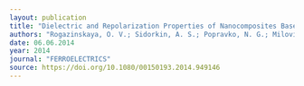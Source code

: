 ```yaml
---
layout: publication
title: "Dielectric and Repolarization Properties of Nanocomposites Based on Porous Matrix with Sodium Nitrite"
authors: "Rogazinskaya, O. V.; Sidorkin, A. S.; Popravko, N. G.; Milovidova, S. D.; Naberezhnov, A. A.; Grokhotova, E. V."
date: 06.06.2014
year: 2014
journal: "FERROELECTRICS"
source: https://doi.org/10.1080/00150193.2014.949146
---
```

